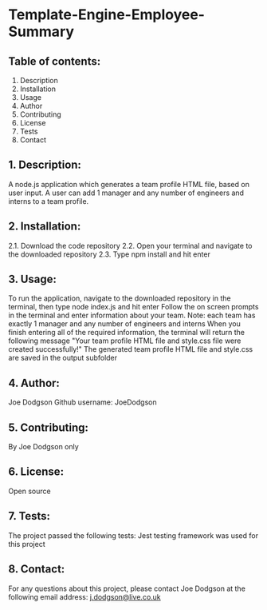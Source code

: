# Template-Engine-Employee-Summary

## Table of contents:
1. Description
2. Installation
3. Usage
4. Author
5. Contributing
6. License
7. Tests
8. Contact

## 1. Description:
A node.js application which generates a team profile HTML file, based on user input. A user can add 1 manager and any number of engineers and interns to a team profile.

## 2. Installation:
2.1. Download the code repository
2.2. Open your terminal and navigate to the downloaded repository
2.3. Type npm install and hit enter

## 3. Usage:
To run the application, navigate to the downloaded repository in the terminal, then type node index.js and hit enter
Follow the on screen prompts in the terminal and enter information about your team. Note: each team has exactly 1 manager and any number of engineers and interns
When you finish entering all of the required information, the terminal will return the following message "Your team profile HTML file and style.css file were created successfully!"
The generated team profile HTML file and style.css are saved in the output subfolder

## 4. Author:
Joe Dodgson
Github username: JoeDodgson

## 5. Contributing:
By Joe Dodgson only

## 6. License:
Open source

## 7. Tests:
The project passed the following tests:
Jest testing framework was used for this project

## 8. Contact:
For any questions about this project, please contact Joe Dodgson at the following email address:
j.dodgson@live.co.uk